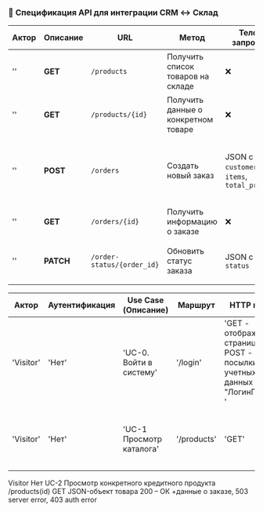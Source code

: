 ### 🔹 **Спецификация API для интеграции CRM ↔ Склад**
| **Актор** | **Описание** | **URL**  | **Метод**  | **Тело запроса**  | **Ответ**  | **Коды ответа** |
|-------|-----|----------|--------------|------------------|------------|----------------|
| '' | **GET** | `/products` | Получить список товаров на складе | ❌ | JSON-массив товаров | `200 OK`, `500 Internal Server Error` |
| '' | **GET** | `/products/{id}` | Получить данные о конкретном товаре | ❌ | JSON-объект товара | `200 OK`, `404 Not Found` |
| '' | **POST** | `/orders` | Создать новый заказ | JSON с `customer_id`, `items`, `total_price` | JSON с `order_id` и `status` | `201 Created`, `400 Bad Request`, `500 Internal Server Error` |
| '' | **GET** | `/orders/{id}` | Получить информацию о заказе | ❌ | JSON с деталями заказа | `200 OK`, `404 Not Found` |
| '' | **PATCH** | `/order-status/{order_id}` | Обновить статус заказа | JSON с `status` | JSON с обновленным статусом | `200 OK`, `400 Bad Request`, `404 Not Found` |

| **Актор** |	**Аутентификация** |	**Use Case (Описание)** |	**Маршрут**	| **HTTP метод** | **Тело запроса**	| **Ответ**	| **Данные ответа** |
|-------|----------------|----------------|----------------|----------------|----------------|----------------|----------------|
| 'Visitor' |	'Нет'	| 'UC-0. Войти в систему' |	'/login'	| 'GET - отображение страницы, POST - для посылки учетных данных	"ЛогинПароль"	'|	'200 Ok'
| 'Visitor' |	'Нет' |	'UC-1 Просмотр каталога' |	'/products' |	'GET' |	'JSON-массив товаров' |	'200 OK, 500 Internal Server Error


Visitor 	Нет	UC-2 Просмотр конкретного кредитного продукта	/products(id)	GET 		JSON-объект товара	200 – ОК +данные о заказе, 503 server error, 403 auth error
